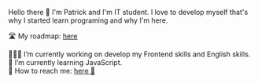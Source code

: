 Hello there 👋 I'm Patrick and I'm IT student. I love to develop myself that's why I started learn programing and why I'm here. 

🛣️ My roadmap: [here](https://myfrontendroadmap.netlify.app)

👨🏼‍💻 I’m currently working on develop my Frontend skills and English skills. <br>
🌱 I’m currently learning JavaScript. <br>
📧 How to reach me: [here 🤝](https://www.linkedin.com/in/patryk-ruczyński-4ab5b6219/)
